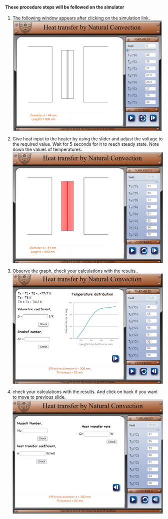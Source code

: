 #### These procedure steps will be followed on the simulator

1. The following window appears after clicking on the simulation link.<br>
   ![alt text](images/1.png)<br>

2. Give heat input to the heater by using the slider and adjust the voltage to the required value. Wait for 5 seconds for it to reach steady state. Note down the values of temperatures.<br>
   ![alt text](images/2.png)<br>

3. Observe the graph, check your calculations with the results..<br>
   ![alt text](images/3.png)<br>

4. check your calculations with the results. And click on back if you want to move to previous slide.<br>
   ![alt text](images/4.png)<br>

